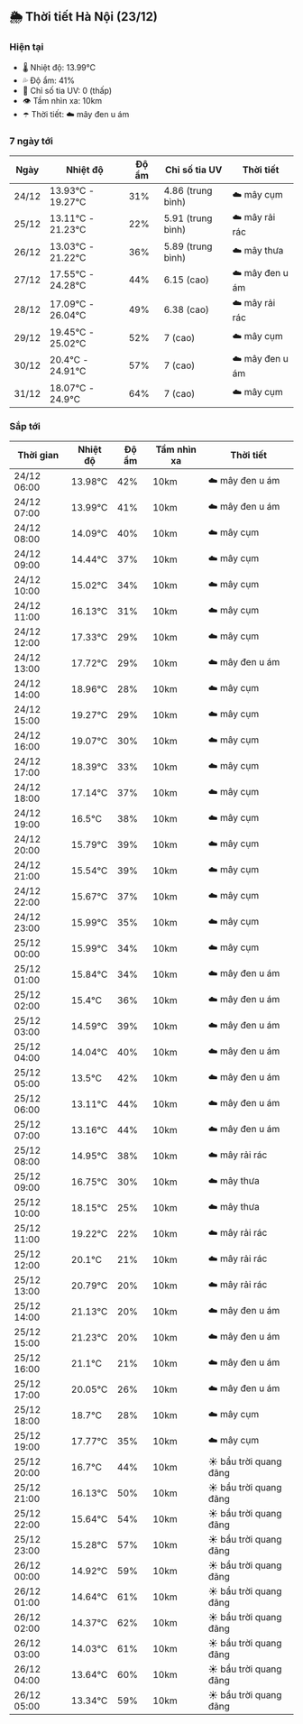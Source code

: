 ## 🌦️ Thời tiết Hà Nội (23/12)

### Hiện tại

- 🌡️ Nhiệt độ: 13.99℃
- 💦 Độ ẩm: 41%
- 🌟 Chỉ số tia UV: 0 (thấp)
- 👁️ Tầm nhìn xa: 10km
- ☂️ Thời tiết: ☁️ mây đen u ám

### 7 ngày tới

| Ngày | Nhiệt độ | Độ ẩm | Chỉ số tia UV | Thời tiết |
| --- | --- | --- | --- | --- |
| 24/12 | 13.93℃ - 19.27℃ | 31% | 4.86 (trung bình) | ☁️ mây cụm |
| 25/12 | 13.11℃ - 21.23℃ | 22% | 5.91 (trung bình) | ☁️ mây rải rác |
| 26/12 | 13.03℃ - 21.22℃ | 36% | 5.89 (trung bình) | ☁️ mây thưa |
| 27/12 | 17.55℃ - 24.28℃ | 44% | 6.15 (cao) | ☁️ mây đen u ám |
| 28/12 | 17.09℃ - 26.04℃ | 49% | 6.38 (cao) | ☁️ mây rải rác |
| 29/12 | 19.45℃ - 25.02℃ | 52% | 7 (cao) | ☁️ mây cụm |
| 30/12 | 20.4℃ - 24.91℃ | 57% | 7 (cao) | ☁️ mây đen u ám |
| 31/12 | 18.07℃ - 24.9℃ | 64% | 7 (cao) | ☁️ mây cụm |

### Sắp tới

| Thời gian | Nhiệt độ | Độ ẩm | Tầm nhìn xa | Thời tiết |
| --- | --- | --- | --- | --- |
| 24/12 06:00 | 13.98℃ | 42% | 10km | ☁️ mây đen u ám |
| 24/12 07:00 | 13.99℃ | 41% | 10km | ☁️ mây đen u ám |
| 24/12 08:00 | 14.09℃ | 40% | 10km | ☁️ mây cụm |
| 24/12 09:00 | 14.44℃ | 37% | 10km | ☁️ mây cụm |
| 24/12 10:00 | 15.02℃ | 34% | 10km | ☁️ mây cụm |
| 24/12 11:00 | 16.13℃ | 31% | 10km | ☁️ mây cụm |
| 24/12 12:00 | 17.33℃ | 29% | 10km | ☁️ mây cụm |
| 24/12 13:00 | 17.72℃ | 29% | 10km | ☁️ mây đen u ám |
| 24/12 14:00 | 18.96℃ | 28% | 10km | ☁️ mây cụm |
| 24/12 15:00 | 19.27℃ | 29% | 10km | ☁️ mây cụm |
| 24/12 16:00 | 19.07℃ | 30% | 10km | ☁️ mây cụm |
| 24/12 17:00 | 18.39℃ | 33% | 10km | ☁️ mây cụm |
| 24/12 18:00 | 17.14℃ | 37% | 10km | ☁️ mây cụm |
| 24/12 19:00 | 16.5℃ | 38% | 10km | ☁️ mây cụm |
| 24/12 20:00 | 15.79℃ | 39% | 10km | ☁️ mây cụm |
| 24/12 21:00 | 15.54℃ | 39% | 10km | ☁️ mây cụm |
| 24/12 22:00 | 15.67℃ | 37% | 10km | ☁️ mây cụm |
| 24/12 23:00 | 15.99℃ | 35% | 10km | ☁️ mây cụm |
| 25/12 00:00 | 15.99℃ | 34% | 10km | ☁️ mây cụm |
| 25/12 01:00 | 15.84℃ | 34% | 10km | ☁️ mây đen u ám |
| 25/12 02:00 | 15.4℃ | 36% | 10km | ☁️ mây đen u ám |
| 25/12 03:00 | 14.59℃ | 39% | 10km | ☁️ mây đen u ám |
| 25/12 04:00 | 14.04℃ | 40% | 10km | ☁️ mây đen u ám |
| 25/12 05:00 | 13.5℃ | 42% | 10km | ☁️ mây đen u ám |
| 25/12 06:00 | 13.11℃ | 44% | 10km | ☁️ mây đen u ám |
| 25/12 07:00 | 13.16℃ | 44% | 10km | ☁️ mây đen u ám |
| 25/12 08:00 | 14.95℃ | 38% | 10km | ☁️ mây rải rác |
| 25/12 09:00 | 16.75℃ | 30% | 10km | ☁️ mây thưa |
| 25/12 10:00 | 18.15℃ | 25% | 10km | ☁️ mây thưa |
| 25/12 11:00 | 19.22℃ | 22% | 10km | ☁️ mây rải rác |
| 25/12 12:00 | 20.1℃ | 21% | 10km | ☁️ mây rải rác |
| 25/12 13:00 | 20.79℃ | 20% | 10km | ☁️ mây rải rác |
| 25/12 14:00 | 21.13℃ | 20% | 10km | ☁️ mây đen u ám |
| 25/12 15:00 | 21.23℃ | 20% | 10km | ☁️ mây đen u ám |
| 25/12 16:00 | 21.1℃ | 21% | 10km | ☁️ mây đen u ám |
| 25/12 17:00 | 20.05℃ | 26% | 10km | ☁️ mây đen u ám |
| 25/12 18:00 | 18.7℃ | 28% | 10km | ☁️ mây cụm |
| 25/12 19:00 | 17.77℃ | 35% | 10km | ☁️ mây cụm |
| 25/12 20:00 | 16.7℃ | 44% | 10km | ☀️ bầu trời quang đãng |
| 25/12 21:00 | 16.13℃ | 50% | 10km | ☀️ bầu trời quang đãng |
| 25/12 22:00 | 15.64℃ | 54% | 10km | ☀️ bầu trời quang đãng |
| 25/12 23:00 | 15.28℃ | 57% | 10km | ☀️ bầu trời quang đãng |
| 26/12 00:00 | 14.92℃ | 59% | 10km | ☀️ bầu trời quang đãng |
| 26/12 01:00 | 14.64℃ | 61% | 10km | ☀️ bầu trời quang đãng |
| 26/12 02:00 | 14.37℃ | 62% | 10km | ☀️ bầu trời quang đãng |
| 26/12 03:00 | 14.03℃ | 61% | 10km | ☀️ bầu trời quang đãng |
| 26/12 04:00 | 13.64℃ | 60% | 10km | ☀️ bầu trời quang đãng |
| 26/12 05:00 | 13.34℃ | 59% | 10km | ☀️ bầu trời quang đãng |
